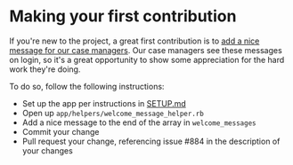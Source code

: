 # Making your first contribution

If you're new to the project, a great first contribution is to [add a nice message for our case managers](https://github.com/DARIAEngineering/dcaf_case_management/issues/884). Our case managers see these messages on login, so it's a great opportunity to show some appreciation for the hard work they're doing.

To do so, follow the following instructions:

* Set up the app per instructions in [SETUP.md](SETUP.md)
* Open up `app/helpers/welcome_message_helper.rb`
* Add a nice message to the end of the array in `welcome_messages`
* Commit your change
* Pull request your change, referencing issue #884 in the description of your changes

